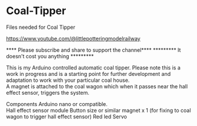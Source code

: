 # Coal-Tipper
Files needed for Coal Tipper

https://www.youtube.com/@littlepotteringmodelrailway

**** Please subscribe and share to support the channel****
********* It doesn't cost you anything *********


This is my Arduino controlled automatic coal tipper.
Please note this is a work in progress and is a starting point for further development and adaptation to work with your particular coal house.   
A magnet is attached to the coal wagon which when it passes near the hall effect sensor, triggers the system.  



Components
Arduino nano or compatible.  
Hall effect sensor module
Button size or similar magnet x 1 (for fixing to coal wagon to trigger hall effect sensor)
Red led
Servo
